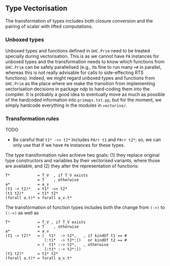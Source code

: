 ## Type Vectorisation


The transformation of types includes both closure conversion and the pairing of scalar with lifted computations.

### Unboxed types


Unboxed types and functions defined in `GHC.Prim` need to be treated specially during vectorisation.  This is as we cannot have `PA` instances for unboxed types and the transformation needs to know which functions from `GHC.Prim` can be safely parallelised (e.g., its fine to run many `+#` in parallel, whereas this is not really advisable for calls to side-effecting RTS functions).  Indeed, we might regard unboxed types and functions from `GHC.Prim` as the place where we make the transition from implementing vectorisation decisions in package ndp to hard-coding them into the compiler.  It is probably a good idea to eventually move as much as possible of the hardcoded information into `primops.txt.pp`, but for the moment, we simply hardcode everything in the modules in `vectorise/`.

### Transformation rules

TODO

- Be careful that `t1* ->> t2*` includes `PArr t1` and `PArr t2*`; so, we can only use that if we have `PA` instances for these types.


The type transformation rules achieve two goals: (1) they replace original type constructors and variables by their vectorised variants, where those are available, and (2) they alter the representation of functions:

```wiki
T*            = T_V  , if T_V exists
              = T    , otherwise
a*            = a_v
(t1 -> t2)*   = t1* ->> t2*
(t1 t2)*      = t1* t2*
(forall a.t)* = forall a_v.t*
```


The transformation of function types includes both the change from `(->)` to `(:->)` as well as 

```wiki
T*            = T_V , if T_V exists
              = T    , otherwise
a*            = a_v
(t1 -> t2)*   = (  t1*  -> t2*,   , if kindOf t1 == #
                 [:t1*  -> t2*:])   or kindOf t2 == #
              = (  t1* :-> t2*,   , otherwise
                 [:t1* :-> t2*:])
(t1 t2)*      = t1* t2*
(forall a.t)* = forall a_v.t*
```